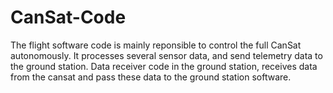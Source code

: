 # CanSat-Code
The flight software code is mainly reponsible to control the full CanSat autonomously. It processes several sensor data, and send telemetry data to the ground station. Data receiver code in the ground station, receives data from the cansat and pass these data to the ground station software. 
